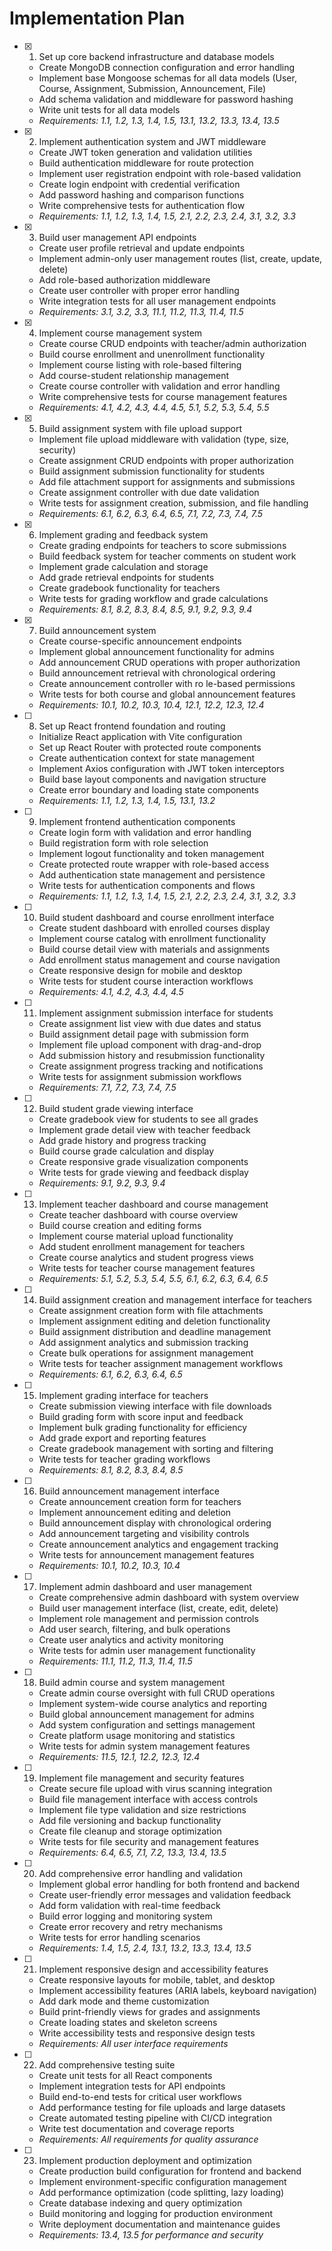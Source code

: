 # Implementation Plan

- [x] 1. Set up core backend infrastructure and database models









  - Create MongoDB connection configuration and error handling
  - Implement base Mongoose schemas for all data models (User, Course, Assignment, Submission, Announcement, File)
  - Add schema validation and middleware for password hashing
  - Write unit tests for all data models
  - _Requirements: 1.1, 1.2, 1.3, 1.4, 1.5, 13.1, 13.2, 13.3, 13.4, 13.5_

- [x] 2. Implement authentication system and JWT middleware







  - Create JWT token generation and validation utilities
  - Build authentication middleware for route protection
  - Implement user registration endpoint with role-based validation
  - Create login endpoint with credential verification
  - Add password hashing and comparison functions
  - Write comprehensive tests for authentication flow
  - _Requirements: 1.1, 1.2, 1.3, 1.4, 1.5, 2.1, 2.2, 2.3, 2.4, 3.1, 3.2, 3.3_

- [x] 3. Build user management API endpoints





  - Create user profile retrieval and update endpoints
  - Implement admin-only user management routes (list, create, update, delete)
  - Add role-based authorization middleware
  - Create user controller with proper error handling
  - Write integration tests for all user management endpoints
  - _Requirements: 3.1, 3.2, 3.3, 11.1, 11.2, 11.3, 11.4, 11.5_

- [x] 4. Implement course management system








  - Create course CRUD endpoints with teacher/admin authorization
  - Build course enrollment and unenrollment functionality
  - Implement course listing with role-based filtering
  - Add course-student relationship management
  - Create course controller with validation and error handling
  - Write comprehensive tests for course management features
  - _Requirements: 4.1, 4.2, 4.3, 4.4, 4.5, 5.1, 5.2, 5.3, 5.4, 5.5_

- [x] 5. Build assignment system with file upload support





  - Implement file upload middleware with validation (type, size, security)
  - Create assignment CRUD endpoints with proper authorization
  - Build assignment submission functionality for students
  - Add file attachment support for assignments and submissions
  - Create assignment controller with due date validation
  - Write tests for assignment creation, submission, and file handling
  - _Requirements: 6.1, 6.2, 6.3, 6.4, 6.5, 7.1, 7.2, 7.3, 7.4, 7.5_

- [x] 6. Implement grading and feedback system





  - Create grading endpoints for teachers to score submissions
  - Build feedback system for teacher comments on student work
  - Implement grade calculation and storage
  - Add grade retrieval endpoints for students
  - Create gradebook functionality for teachers
  - Write tests for grading workflow and grade calculations
  - _Requirements: 8.1, 8.2, 8.3, 8.4, 8.5, 9.1, 9.2, 9.3, 9.4_

- [x] 7. Build announcement system






  - Create course-specific announcement endpoints
  - Implement global announcement functionality for admins
  - Add announcement CRUD operations with proper authorization
  - Build announcement retrieval with chronological ordering
  - Create announcement controller with ro le-based permissions
  - Write tests for both course and global announcement features
  - _Requirements: 10.1, 10.2, 10.3, 10.4, 12.1, 12.2, 12.3, 12.4_

- [ ] 8. Set up React frontend foundation and routing
  - Initialize React application with Vite configuration
  - Set up React Router with protected route components
  - Create authentication context for state management
  - Implement Axios configuration with JWT token interceptors
  - Build base layout components and navigation structure
  - Create error boundary and loading state components
  - _Requirements: 1.1, 1.2, 1.3, 1.4, 1.5, 13.1, 13.2_

- [ ] 9. Implement frontend authentication components
  - Create login form with validation and error handling
  - Build registration form with role selection
  - Implement logout functionality and token management
  - Create protected route wrapper with role-based access
  - Add authentication state management and persistence
  - Write tests for authentication components and flows
  - _Requirements: 1.1, 1.2, 1.3, 1.4, 1.5, 2.1, 2.2, 2.3, 2.4, 3.1, 3.2, 3.3_

- [ ] 10. Build student dashboard and course enrollment interface
  - Create student dashboard with enrolled courses display
  - Implement course catalog with enrollment functionality
  - Build course detail view with materials and assignments
  - Add enrollment status management and course navigation
  - Create responsive design for mobile and desktop
  - Write tests for student course interaction workflows
  - _Requirements: 4.1, 4.2, 4.3, 4.4, 4.5_

- [ ] 11. Implement assignment submission interface for students
  - Create assignment list view with due dates and status
  - Build assignment detail page with submission form
  - Implement file upload component with drag-and-drop
  - Add submission history and resubmission functionality
  - Create assignment progress tracking and notifications
  - Write tests for assignment submission workflows
  - _Requirements: 7.1, 7.2, 7.3, 7.4, 7.5_

- [ ] 12. Build student grade viewing interface
  - Create gradebook view for students to see all grades
  - Implement grade detail view with teacher feedback
  - Add grade history and progress tracking
  - Build course grade calculation and display
  - Create responsive grade visualization components
  - Write tests for grade viewing and feedback display
  - _Requirements: 9.1, 9.2, 9.3, 9.4_

- [ ] 13. Implement teacher dashboard and course management
  - Create teacher dashboard with course overview
  - Build course creation and editing forms
  - Implement course material upload functionality
  - Add student enrollment management for teachers
  - Create course analytics and student progress views
  - Write tests for teacher course management features
  - _Requirements: 5.1, 5.2, 5.3, 5.4, 5.5, 6.1, 6.2, 6.3, 6.4, 6.5_

- [ ] 14. Build assignment creation and management interface for teachers
  - Create assignment creation form with file attachments
  - Implement assignment editing and deletion functionality
  - Build assignment distribution and deadline management
  - Add assignment analytics and submission tracking
  - Create bulk operations for assignment management
  - Write tests for teacher assignment management workflows
  - _Requirements: 6.1, 6.2, 6.3, 6.4, 6.5_

- [ ] 15. Implement grading interface for teachers
  - Create submission viewing interface with file downloads
  - Build grading form with score input and feedback
  - Implement bulk grading functionality for efficiency
  - Add grade export and reporting features
  - Create gradebook management with sorting and filtering
  - Write tests for teacher grading workflows
  - _Requirements: 8.1, 8.2, 8.3, 8.4, 8.5_

- [ ] 16. Build announcement management interface
  - Create announcement creation form for teachers
  - Implement announcement editing and deletion
  - Build announcement display with chronological ordering
  - Add announcement targeting and visibility controls
  - Create announcement analytics and engagement tracking
  - Write tests for announcement management features
  - _Requirements: 10.1, 10.2, 10.3, 10.4_

- [ ] 17. Implement admin dashboard and user management
  - Create comprehensive admin dashboard with system overview
  - Build user management interface (list, create, edit, delete)
  - Implement role management and permission controls
  - Add user search, filtering, and bulk operations
  - Create user analytics and activity monitoring
  - Write tests for admin user management functionality
  - _Requirements: 11.1, 11.2, 11.3, 11.4, 11.5_

- [ ] 18. Build admin course and system management
  - Create admin course oversight with full CRUD operations
  - Implement system-wide course analytics and reporting
  - Build global announcement management for admins
  - Add system configuration and settings management
  - Create platform usage monitoring and statistics
  - Write tests for admin system management features
  - _Requirements: 11.5, 12.1, 12.2, 12.3, 12.4_

- [ ] 19. Implement file management and security features
  - Create secure file upload with virus scanning integration
  - Build file management interface with access controls
  - Implement file type validation and size restrictions
  - Add file versioning and backup functionality
  - Create file cleanup and storage optimization
  - Write tests for file security and management features
  - _Requirements: 6.4, 6.5, 7.1, 7.2, 13.3, 13.4, 13.5_

- [ ] 20. Add comprehensive error handling and validation
  - Implement global error handling for both frontend and backend
  - Create user-friendly error messages and validation feedback
  - Add form validation with real-time feedback
  - Build error logging and monitoring system
  - Create error recovery and retry mechanisms
  - Write tests for error handling scenarios
  - _Requirements: 1.4, 1.5, 2.4, 13.1, 13.2, 13.3, 13.4, 13.5_

- [ ] 21. Implement responsive design and accessibility features
  - Create responsive layouts for mobile, tablet, and desktop
  - Implement accessibility features (ARIA labels, keyboard navigation)
  - Add dark mode and theme customization
  - Build print-friendly views for grades and assignments
  - Create loading states and skeleton screens
  - Write accessibility tests and responsive design tests
  - _Requirements: All user interface requirements_

- [ ] 22. Add comprehensive testing suite
  - Create unit tests for all React components
  - Implement integration tests for API endpoints
  - Build end-to-end tests for critical user workflows
  - Add performance testing for file uploads and large datasets
  - Create automated testing pipeline with CI/CD integration
  - Write test documentation and coverage reports
  - _Requirements: All requirements for quality assurance_

- [ ] 23. Implement production deployment and optimization
  - Create production build configuration for frontend and backend
  - Implement environment-specific configuration management
  - Add performance optimization (code splitting, lazy loading)
  - Create database indexing and query optimization
  - Build monitoring and logging for production environment
  - Write deployment documentation and maintenance guides
  - _Requirements: 13.4, 13.5 for performance and security_